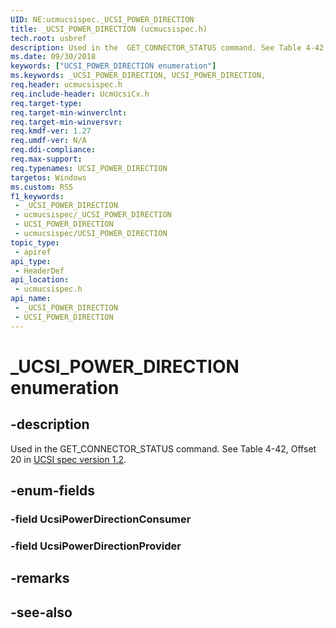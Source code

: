 ```yaml
---
UID: NE:ucmucsispec._UCSI_POWER_DIRECTION
title: _UCSI_POWER_DIRECTION (ucmucsispec.h)
tech.root: usbref
description: Used in the  GET_CONNECTOR_STATUS command. See Table 4-42, Offset 20.
ms.date: 09/30/2018
keywords: ["UCSI_POWER_DIRECTION enumeration"]
ms.keywords: _UCSI_POWER_DIRECTION, UCSI_POWER_DIRECTION,
req.header: ucmucsispec.h
req.include-header: UcmUcsiCx.h
req.target-type: 
req.target-min-winverclnt: 
req.target-min-winversvr: 
req.kmdf-ver: 1.27
req.umdf-ver: N/A
req.ddi-compliance: 
req.max-support: 
req.typenames: UCSI_POWER_DIRECTION
targetos: Windows
ms.custom: RS5
f1_keywords:
 - _UCSI_POWER_DIRECTION
 - ucmucsispec/_UCSI_POWER_DIRECTION
 - UCSI_POWER_DIRECTION
 - ucmucsispec/UCSI_POWER_DIRECTION
topic_type:
 - apiref
api_type:
 - HeaderDef
api_location:
 - ucmucsispec.h
api_name:
 - _UCSI_POWER_DIRECTION
 - UCSI_POWER_DIRECTION
---
```


# _UCSI_POWER_DIRECTION enumeration


## -description

Used in the  GET_CONNECTOR_STATUS command. See Table 4-42, Offset 20 in [UCSI spec version 1.2](https://www.intel.cn/content/dam/www/public/us/en/documents/technical-specifications/usb-type-c-ucsi-spec.pdf).

## -enum-fields

### -field UcsiPowerDirectionConsumer 

### -field UcsiPowerDirectionProvider 

## -remarks

## -see-also

